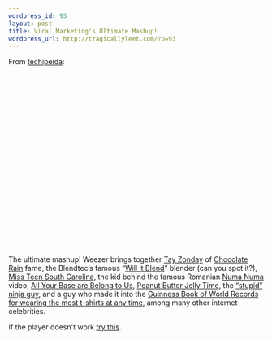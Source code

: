 ```yaml
--- 
wordpress_id: 93
layout: post
title: Viral Marketing's Ultimate Mashup!
wordpress_url: http://tragicallyleet.com/?p=93
---
```

From <a href="http://www.techipedia.com/" target="_blank">techipeida</a>:

<object classid="clsid:d27cdb6e-ae6d-11cf-96b8-444553540000" width="425" height="344" codebase="http://download.macromedia.com/pub/shockwave/cabs/flash/swflash.cab#version=6,0,40,0"><param name="src" value="http://www.youtube.com/v/V9Y4BppbBFo&amp;hl=en" /><embed type="application/x-shockwave-flash" width="425" height="344" src="http://www.youtube.com/v/V9Y4BppbBFo&amp;hl=en"></embed></object>

The ultimate mashup!  Weezer brings together <a href="http://www.youtube.com/user/TayZonday?ob=1">Tay Zonday</a> of <a href="http://www.youtube.com/watch?v=EwTZ2xpQwpA">Chocolate Rain</a> fame, the Blendtec’s famous “<a href="http://www.willitblend.com/">Will it Blend</a>” blender (can you spot it?), <a href="http://www.youtube.com/watch?v=lj3iNxZ8Dww">Miss Teen South Carolina</a>, the kid behind the famous Romanian <a href="http://youtube.com/watch?v=60og9gwKh1o">Numa Numa </a>video, <a href="http://www.youtube.com/watch?v=qItugh-fFgg">All Your Base are Belong to Us</a>, <a href="http://www.youtube.com/watch?v=s8MDNFaGfT4">Peanut Butter Jelly Time</a>, the <a href="http://youtube.com/watch?v=HFBBh2n2yP0">“stupid” ninja guy</a>, and a guy who made it into the <a href="http://youtube.com/watch?v=r6tlw-oPDBM">Guinness Book of World Records for wearing the most t-shirts at any time</a>, among many other internet celebrities.

If the player doesn't work <a href="http://youtube.com/watch?v=muP9eH2p2PI" target="_blank">try this</a>.

